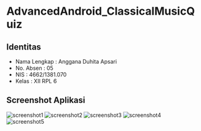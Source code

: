 # AdvancedAndroid_ClassicalMusicQuiz

## Identitas
* Nama Lengkap : Anggana Duhita Apsari
* No. Absen : 05
* NIS : 4662/1381.070
* Kelas : XII RPL 6

## Screenshot Aplikasi
![screenshot1](https://github.com/Angganada/AdvancedAndroid_ClassicalMusicQuiz/blob/master/1.jpeg)
![screenshot2](https://github.com/Angganada/AdvancedAndroid_ClassicalMusicQuiz/blob/master/2.jpeg)
![screenshot3](https://github.com/Angganada/AdvancedAndroid_ClassicalMusicQuiz/blob/master/3.jpeg)
![screenshot4](https://github.com/Angganada/AdvancedAndroid_ClassicalMusicQuiz/blob/master/4.jpeg)
![screenshot5](https://github.com/Angganada/AdvancedAndroid_ClassicalMusicQuiz/blob/master/5.jpeg)
